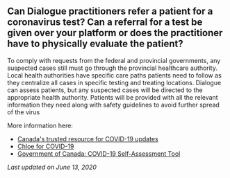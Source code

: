 ## Can Dialogue practitioners refer a patient for a coronavirus test? Can a referral for a test be given over your platform or does the practitioner have to physically evaluate the patient?

To comply with requests from the federal and provincial governments, any suspected cases still must go through the provincial healthcare authority. Local health authorities have specific care paths patients need to follow as they centralize all cases in specific testing and treating locations. Dialogue can assess patients, but any suspected cases will be directed to the appropriate health authority. Patients will be provided with all the relevant information they need along with safety guidelines to avoid further spread of the virus

More information here:

- [Canada's trusted resource for COVID-19 updates](https://www.c19.ca/)
- [Chloe for COVID-19](https://covid19.dialogue.co/#/)
- [Government of Canada: COVID-19 Self-Assessment Tool](https://ca.thrive.health/covid19/en)

_Last updated on June 13, 2020_
